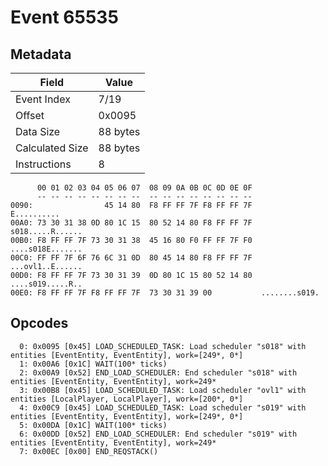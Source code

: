 # Event 65535

## Metadata

| Field           | Value    |
|-----------------|----------|
| Event Index     | 7/19     |
| Offset          | 0x0095   |
| Data Size       | 88 bytes |
| Calculated Size | 88 bytes |
| Instructions    | 8        |

```
      00 01 02 03 04 05 06 07  08 09 0A 0B 0C 0D 0E 0F
      -- -- -- -- -- -- -- --  -- -- -- -- -- -- -- --
0090:                45 14 80  F8 FF FF 7F F8 FF FF 7F       E..........
00A0: 73 30 31 38 0D 80 1C 15  80 52 14 80 F8 FF FF 7F  s018.....R......
00B0: F8 FF FF 7F 73 30 31 38  45 16 80 F0 FF FF 7F F0  ....s018E.......
00C0: FF FF 7F 6F 76 6C 31 0D  80 45 14 80 F8 FF FF 7F  ...ovl1..E......
00D0: F8 FF FF 7F 73 30 31 39  0D 80 1C 15 80 52 14 80  ....s019.....R..
00E0: F8 FF FF 7F F8 FF FF 7F  73 30 31 39 00           ........s019.   
```

## Opcodes

```
  0: 0x0095 [0x45] LOAD_SCHEDULED_TASK: Load scheduler "s018" with entities [EventEntity, EventEntity], work=[249*, 0*]
  1: 0x00A6 [0x1C] WAIT(100* ticks)
  2: 0x00A9 [0x52] END_LOAD_SCHEDULER: End scheduler "s018" with entities [EventEntity, EventEntity], work=249*
  3: 0x00B8 [0x45] LOAD_SCHEDULED_TASK: Load scheduler "ovl1" with entities [LocalPlayer, LocalPlayer], work=[200*, 0*]
  4: 0x00C9 [0x45] LOAD_SCHEDULED_TASK: Load scheduler "s019" with entities [EventEntity, EventEntity], work=[249*, 0*]
  5: 0x00DA [0x1C] WAIT(100* ticks)
  6: 0x00DD [0x52] END_LOAD_SCHEDULER: End scheduler "s019" with entities [EventEntity, EventEntity], work=249*
  7: 0x00EC [0x00] END_REQSTACK()
```
